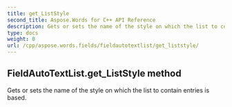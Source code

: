 ```yaml
---
title: get_ListStyle
second_title: Aspose.Words for C++ API Reference
description: Gets or sets the name of the style on which the list to contain entries is based. 
type: docs
weight: 0
url: /cpp/aspose.words.fields/fieldautotextlist/get_liststyle/
---
```

## FieldAutoTextList.get_ListStyle method


Gets or sets the name of the style on which the list to contain entries is based. 

